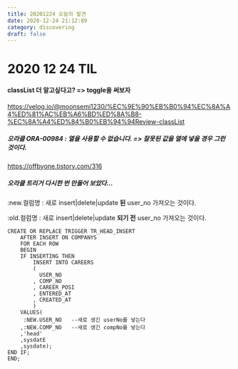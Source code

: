 ```yaml
---
title: 20201224 오늘의 발견
date: 2020-12-24 21:12:89
category: discovering
draft: false
---
```


# 2020 12 24 TIL

#### classList 더 알고싶다고? => toggle을 써보자

https://velog.io/@moonsemi1230/%EC%9E%90%EB%B0%94%EC%8A%A4%ED%81%AC%EB%A6%BD%ED%8A%B8-%EC%8A%A4%ED%84%B0%EB%94%94Review-classList

##### 오라클 ORA-00984 : 열을 사용할 수 없습니다. => 잘못된 값을 열에 넣을 경우 그런 것이다.

https://offbyone.tistory.com/316

##### 오라클 트리거 다시한 번 만들어 보았다...

:new.컬럼명 : 새로 insert|delete|update **된** user_no 가져오는 것이다.

:old.컬럼명 : 새로 insert|delete|update **되기 전** user_no 가져오는 것이다.

```plsql
CREATE OR REPLACE TRIGGER TR_HEAD_INSERT
    AFTER INSERT ON COMPANYS
    FOR EACH ROW
    BEGIN
    IF INSERTING THEN
        INSERT INTO CAREERS
        (
          USER_NO
        , COMP_NO
        , CAREER_POSI
        , ENTERED_AT
        , CREATED_AT
		)
    VALUES(
     :NEW.USER_NO	--새로 생긴 userNo를 넣는다
    ,:NEW.COMP_NO   --새로 생긴 compNo를 넣는다
    ,'head'
    ,sysdatE
    ,sysdate);
END IF;
END;
```

